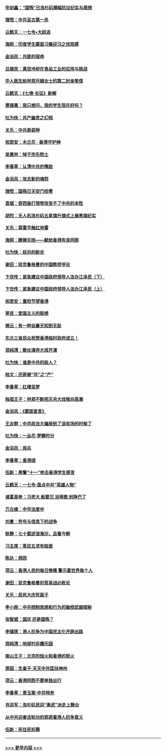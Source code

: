 #### [毕剑鑫：“国殇”日洛杉矶横幅抗议纪实与感想](../pages/nsc993/n11591301.md?t=10161844) 
#### [理悟：中共亘古第一杀](../pages/nsc993/n11590734.md?t=10161844) 
#### [云鹤天：一七令•大跃进](../pages/nsc993/n11590699.md?t=10161844) 
#### [海网：印度学生蒙面习像迎习之戏观感](../pages/nsc993/n11590675.md?t=10161844) 
#### [金浴凤：共匪的宿命](../pages/nsc993/n11586383.md?t=10161844) 
#### [吕锡民：真空冷却在食品工业的应用与挑战](../pages/nsc993/n11585819.md?t=10161844) 
#### [华人医生给林郑月娥女士的第二封亲笔信](../pages/nsc993/n11585124.md?t=10161844) 
#### [云鹤天：《七律·长征》新解](../pages/nsc993/n11584578.md?t=10161844) 
#### [萧锡惠：我只想问，我的学生现在好吗？](../pages/nsc993/n11583828.md?t=10161844) 
#### [吐为快：共产幽灵之幻相](../pages/nsc993/n11583224.md?t=10161844) 
#### [关乐：中共是孬种](../pages/nsc993/n11582099.md?t=10161844) 
#### [祝君安：木兰花 · 香港守护神](../pages/nsc993/n11581782.md?t=10161844) 
#### [吴惠林：悼于宗先院士](../pages/nsc993/n11580283.md?t=10161844) 
#### [李春草：认清中共的嘴脸](../pages/nsc993/n11579954.md?t=10161844) 
#### [金浴凤：张志新的魂怨](../pages/nsc993/n11579913.md?t=10161844) 
#### [理悟：国殇日天安门拾零](../pages/nsc993/n11579843.md?t=10161844) 
#### [袁斌：穿西装打领带改变不了中共的本性](../pages/nsc993/n11579814.md?t=10161844) 
#### [胡烈：无人机洛杉矶五星旗升旗式上展黑旗纪实](../pages/nsc993/n11579322.md?t=10161844) 
#### [关乐：莫雷手触红地雷](../pages/nsc993/n11577862.md?t=10161844) 
#### [海网：醒狮无挡——献给香港有良同胞](../pages/nsc993/n11577835.md?t=10161844) 
#### [吐为快：妖共的新衣](../pages/nsc993/n11577575.md?t=10161844) 
#### [谢田：驳克鲁格曼的中国教师爷论](../pages/nsc993/n11575034.md?t=10161844) 
#### [卞世传：紧急建议中国政府领导人法办江泽民（下）](../pages/nsc993/n11573390.md?t=10161844) 
#### [卞世传：紧急建议中国政府领导人法办江泽民（上）](../pages/nsc993/n11573208.md?t=10161844) 
#### [祝君安：重阳节望香港](../pages/nsc993/n11573190.md?t=10161844) 
#### [草民：爱国主义的联想](../pages/nsc993/n11572333.md?t=10161844) 
#### [拂云：有一种自豪无知到无耻](../pages/nsc993/n11572006.md?t=10161844) 
#### [东北三省民众祝贺香港临时政府成立！](../pages/nsc993/n11571215.md?t=10161844) 
#### [郑纯清：散伙演弃大戏开演](../pages/nsc993/n11570826.md?t=10161844) 
#### [吐为快：谁是中共的敌人？](../pages/nsc993/n11570817.md?t=10161844) 
#### [陆文：还原被“共”之“产”](../pages/nsc993/n11570798.md?t=10161844) 
#### [李春草：红楼沤梦](../pages/nsc993/n11569673.md?t=10161844) 
#### [独孤王子：林郑不断把灭共大戏推向高潮](../pages/nsc993/n11569381.md?t=10161844) 
#### [金浴凤：《蒙面宣言》](../pages/nsc993/n11569368.md?t=10161844) 
#### [王友群：中共政法大骗局到了该收场的时候了](../pages/nsc993/n11568940.md?t=10161844) 
#### [吐为快：一丛花‧梦醒时分](../pages/nsc993/n11567491.md?t=10161844) 
#### [金浴凤：阅兵](../pages/nsc993/n11567454.md?t=10161844) 
#### [李春草：香港颂](../pages/nsc993/n11567444.md?t=10161844) 
#### [伍新：黑警“十一”枪击香港学生感言](../pages/nsc993/n11567426.md?t=10161844) 
#### [云鹤天：一七令‧盘点中共“英雄人物”](../pages/nsc993/n11567091.md?t=10161844) 
#### [诸葛高参：习老大 船要沉 没得救 别挣巴了](../pages/nsc993/n11566976.md?t=10161844) 
#### [万古缘：中华法度中](../pages/nsc993/n11566726.md?t=10161844) 
#### [刘曼：符号与信息下的战争](../pages/nsc993/n11564655.md?t=10161844) 
#### [耿静：七十载逆浪淘沙，且看今朝](../pages/nsc993/n11564520.md?t=10161844) 
#### [习主席：答应五求有脸面](../pages/nsc993/n11563953.md?t=10161844) 
#### [陈达：鸽怨](../pages/nsc993/n11561879.md?t=10161844) 
#### [项云：香港人民的每日惨痛  警示着世界每个人](../pages/nsc993/n11559273.md?t=10161844) 
#### [谢田：驳克鲁格曼的贸易战必败论](../pages/nsc993/n11555840.md?t=10161844) 
#### [关乐：启死大庆死面子](../pages/nsc993/n11556823.md?t=10161844) 
#### [李小刚：中共控制思想和行为的脑控武器探秘](../pages/nsc993/n11556776.md?t=10161844) 
#### [张智斌：国庆  还是国殇？](../pages/nsc993/n11556617.md?t=10161844) 
#### [李镇莲：港人抗争为中国民主化开辟出路](../pages/nsc993/n11556570.md?t=10161844) 
#### [郑纯清：地球村非魔乐园](../pages/nsc993/n11555415.md?t=10161844) 
#### [南山王子：北京的焰火和香港的怒火](../pages/nsc993/n11555318.md?t=10161844) 
#### [莲园：生查子·天灭中共匡扶神州](../pages/nsc993/n11555302.md?t=10161844) 
#### [项云：香港同胞不要单独出行](../pages/nsc993/n11555276.md?t=10161844) 
#### [李春草：青玉案‧中共特务](../pages/nsc993/n11552356.md?t=10161844) 
#### [肖运军：洛杉矶民运“勇武”派走上舞台](../pages/nsc993/n11551595.md?t=10161844) 
#### [从中共迫害法轮功的邪恶看港人抗争意义](../pages/nsc993/n11540858.md?t=10161844) 
#### [伍新：死往死折腾](../pages/nsc993/n11550174.md?t=10161844) 

----
#### [ >>> 更早内容 <<< ](../indexes/nsc993-earlier.md)
